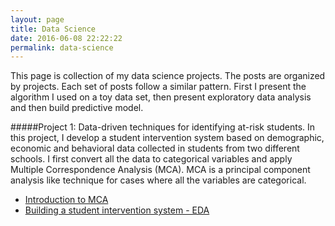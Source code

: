 ```yaml
---
layout: page
title: Data Science
date: 2016-06-08 22:22:22
permalink: data-science
---
```


This page is collection of my data science projects. The posts are organized by projects. Each set of posts follow a similar pattern. First I present the algorithm I used on a toy data set, then present exploratory data analysis and then build predictive model.

#####Project 1: Data-driven techniques for identifying at-risk students.
In this project, I develop a student intervention system based on demographic, economic and behavioral data collected in students from two different schools. I first convert all the data to categorical variables and apply Multiple Correspondence Analysis (MCA). MCA is a principal component analysis like technique for cases where all the variables are categorical.

- [Introduction to MCA](http://vxy10.github.io/2016/06/10/intro-MCA/)
- [Building a student intervention system - EDA](http://vxy10.github.io/2016/06/10/si-EDA/)
